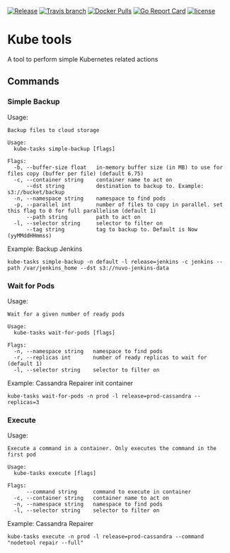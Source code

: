 [![Release](https://img.shields.io/github/release/nuvo/kube-tasks.svg)](https://github.com/nuvo/kube-tasks/releases)
[![Travis branch](https://img.shields.io/travis/nuvo/kube-tasks/master.svg)](https://travis-ci.org/nuvo/kube-tasks)
[![Docker Pulls](https://img.shields.io/docker/pulls/nuvo/kube-tasks.svg)](https://hub.docker.com/r/nuvo/kube-tasks/)
[![Go Report Card](https://goreportcard.com/badge/github.com/nuvo/kube-tasks)](https://goreportcard.com/report/github.com/nuvo/kube-tasks)
[![license](https://img.shields.io/github/license/nuvo/kube-tasks.svg)](https://github.com/nuvo/kube-tasks/blob/master/LICENSE)

# Kube tools

A tool to perform simple Kubernetes related actions

## Commands

### Simple Backup

Usage:
```
Backup files to cloud storage

Usage:
  kube-tasks simple-backup [flags]

Flags:
  -b, --buffer-size float   in-memory buffer size (in MB) to use for files copy (buffer per file) (default 6.75)
  -c, --container string    container name to act on
      --dst string          destination to backup to. Example: s3://bucket/backup
  -n, --namespace string    namespace to find pods
  -p, --parallel int        number of files to copy in parallel. set this flag to 0 for full parallelism (default 1)
      --path string         path to act on
  -l, --selector string     selector to filter on
      --tag string          tag to backup to. Default is Now (yyMMddHHmmss)
```

Example: Backup Jenkins
```
kube-tasks simple-backup -n default -l release=jenkins -c jenkins --path /var/jenkins_home --dst s3://nuvo-jenkins-data
```

### Wait for Pods

Usage:
```
Wait for a given number of ready pods

Usage:
  kube-tasks wait-for-pods [flags]

Flags:
  -n, --namespace string   namespace to find pods
  -r, --replicas int       number of ready replicas to wait for (default 1)
  -l, --selector string    selector to filter on
```

Example: Cassandra Repairer init container
```
kube-tasks wait-for-pods -n prod -l release=prod-cassandra --replicas=3
```

### Execute

Usage:
```
Execute a command in a container. Only executes the command in the first pod

Usage:
  kube-tasks execute [flags]

Flags:
      --command string     command to execute in container
  -c, --container string   container name to act on
  -n, --namespace string   namespace to find pods
  -l, --selector string    selector to filter on
```

Example: Cassandra Repairer
```
kube-tasks execute -n prod -l release=prod-cassandra --command "nodetool repair --full"
```